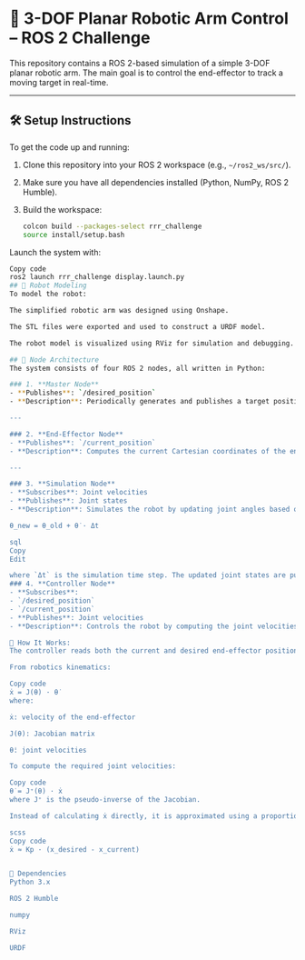 # 🦾 3-DOF Planar Robotic Arm Control – ROS 2 Challenge

This repository contains a ROS 2-based simulation of a simple 3-DOF planar robotic arm. The main goal is to control the end-effector to track a moving target in real-time.

---

## 🛠️ Setup Instructions

To get the code up and running:

1. Clone this repository into your ROS 2 workspace (e.g., `~/ros2_ws/src/`).
2. Make sure you have all dependencies installed (Python, NumPy, ROS 2 Humble).
3. Build the workspace:

   ```bash
   colcon build --packages-select rrr_challenge
   source install/setup.bash

Launch the system with:

   ```bash
   Copy code
   ros2 launch rrr_challenge display.launch.py
## 🤖 Robot Modeling
To model the robot:

The simplified robotic arm was designed using Onshape.

The STL files were exported and used to construct a URDF model.

The robot model is visualized using RViz for simulation and debugging.

## 🧠 Node Architecture
The system consists of four ROS 2 nodes, all written in Python:

### 1. **Master Node**
- **Publishes**: `/desired_position`
- **Description**: Periodically generates and publishes a target position that the robot's end-effector must follow.

---

### 2. **End-Effector Node**
- **Publishes**: `/current_position`
- **Description**: Computes the current Cartesian coordinates of the end-effector from the joint states visualized in RViz and publishes a clean, ready-to-use version.

---

### 3. **Simulation Node**
- **Subscribes**: Joint velocities
- **Publishes**: Joint states
- **Description**: Simulates the robot by updating joint angles based on commanded velocities using:

θ_new = θ_old + θ̇ · Δt

sql
Copy
Edit

where `Δt` is the simulation time step. The updated joint states are published and visualized in RViz.
### 4. **Controller Node**
- **Subscribes**:
  - `/desired_position`
  - `/current_position`
- **Publishes**: Joint velocities
- **Description**: Controls the robot by computing the joint velocities required to make the end-effector follow the target trajectory.

🧩 How It Works:
The controller reads both the current and desired end-effector positions.

From robotics kinematics:

Copy code
ẋ = J(θ) · θ̇
where:

ẋ: velocity of the end-effector

J(θ): Jacobian matrix

θ̇: joint velocities

To compute the required joint velocities:

Copy code
θ̇ = J⁺(θ) · ẋ
where J⁺ is the pseudo-inverse of the Jacobian.

Instead of calculating ẋ directly, it is approximated using a proportional controller:

scss
Copy code
ẋ ≈ Kp · (x_desired - x_current)


🧪 Dependencies
Python 3.x

ROS 2 Humble

numpy

RViz

URDF

